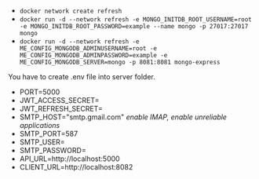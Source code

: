* `docker network create refresh`
* `docker run -d --network refresh -e MONGO_INITDB_ROOT_USERNAME=root -e MONGO_INITDB_ROOT_PASSWORD=example --name mongo -p 27017:27017 mongo`
* `docker run -d --network refresh -e ME_CONFIG_MONGODB_ADMINUSERNAME=root -e ME_CONFIG_MONGODB_ADMINPASSWORD=example -e ME_CONFIG_MONGODB_SERVER=mongo -p 8081:8081 mongo-express`

You have to create .env file into server folder.
- PORT=5000
- JWT_ACCESS_SECRET=
- JWT_REFRESH_SECRET=
- SMTP_HOST="smtp.gmail.com" *enable IMAP, enable unreliable applications*
- SMTP_PORT=587
- SMTP_USER=
- SMTP_PASSWORD=
- API_URL=http://localhost:5000
- CLIENT_URL=http://localhost:8082